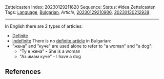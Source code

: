 Zettelcasten Index: 20230129211820
Sequence:
Status: #idea
Zettelcasten Tags: [Language](../map-of-content/Language.md), [Bulgarian](../map-of-content/Bulgarian.md), *Article*, [20230129210906](20230129210906.md), [20230130212938](20230130212938.md)

---

In English there are 2 types of articles:

* [Definite](20230129210906.md)
* [Indefinite](20230130212938.md)
  There is no [definite article](20230129210906.md) in Bulgarian:
* "жена" and "куче" are used alone to refer to "a woman" and "a dog":
  * "Ту е жена" - She is a woman
  * "Аз имам куче" - I have a dog

## References
